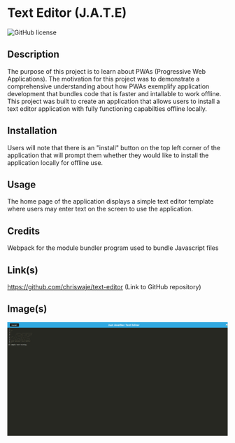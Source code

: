 # Text Editor (J.A.T.E)

![GitHub license](https://img.shields.io/badge/license-MIT-blue.svg)

## Description

The purpose of this project is to learn about PWAs (Progressive Web Applications). The motivation for this project was to demonstrate a comprehensive understanding about how PWAs exemplify application development that bundles code that is faster and intallable to work offline. This project was built to create an application that allows users to install a text editor application with fully functioning capabilties offline locally.

## Installation

Users will note that there is an "install" button on the top left corner of the application that will prompt them whether they would like to install the application locally for offline use.

## Usage

The home page of the application displays a simple text editor template where users may enter text on the screen to use the application. 

## Credits

Webpack for the module bundler program used to bundle Javascript files

## Link(s)

https://github.com/chriswaje/text-editor (Link to GitHub repository)

## Image(s)

![](./images/JATE.png)